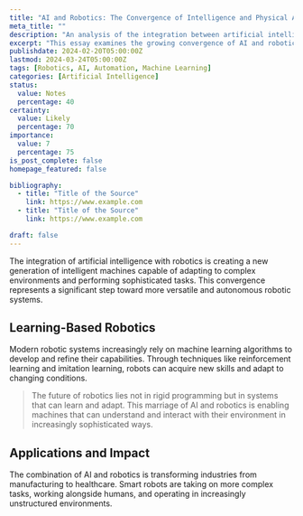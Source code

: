 ```yaml
---
title: "AI and Robotics: The Convergence of Intelligence and Physical Automation"
meta_title: ""
description: "An analysis of the integration between artificial intelligence and robotics technologies"
excerpt: "This essay examines the growing convergence of AI and robotics, exploring how machine learning is enabling more sophisticated robotic systems. From industrial automation to humanoid robots, we investigate the current state and future possibilities of intelligent robotic systems."
publishdate: 2024-02-20T05:00:00Z
lastmod: 2024-03-24T05:00:00Z
tags: [Robotics, AI, Automation, Machine Learning]
categories: [Artificial Intelligence]
status:
  value: Notes
  percentage: 40
certainty:
  value: Likely
  percentage: 70
importance:
  value: 7
  percentage: 75
is_post_complete: false
homepage_featured: false

bibliography:
  - title: "Title of the Source"
    link: https://www.example.com
  - title: "Title of the Source"
    link: https://www.example.com

draft: false
---
```


The integration of artificial intelligence with robotics is creating a new generation of intelligent machines capable of adapting to complex environments and performing sophisticated tasks. This convergence represents a significant step toward more versatile and autonomous robotic systems.

## Learning-Based Robotics

Modern robotic systems increasingly rely on machine learning algorithms to develop and refine their capabilities. Through techniques like reinforcement learning and imitation learning, robots can acquire new skills and adapt to changing conditions.

> The future of robotics lies not in rigid programming but in systems that can learn and adapt. This marriage of AI and robotics is enabling machines that can understand and interact with their environment in increasingly sophisticated ways.

## Applications and Impact

The combination of AI and robotics is transforming industries from manufacturing to healthcare. Smart robots are taking on more complex tasks, working alongside humans, and operating in increasingly unstructured environments.

